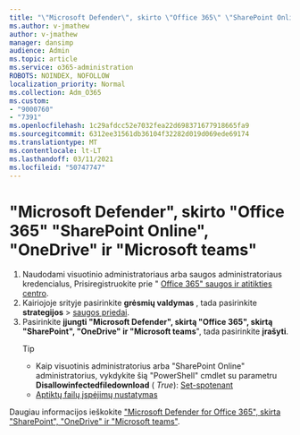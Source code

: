```yaml
---
title: "\"Microsoft Defender\", skirto \"Office 365\" \"SharePoint Online\", \"OneDrive\" ir \"Microsoft teams\""
ms.author: v-jmathew
author: v-jmathew
manager: dansimp
audience: Admin
ms.topic: article
ms.service: o365-administration
ROBOTS: NOINDEX, NOFOLLOW
localization_priority: Normal
ms.collection: Adm_O365
ms.custom:
- "9000760"
- "7391"
ms.openlocfilehash: 1c29afdcc52e7032fea22d698371677918665fa9
ms.sourcegitcommit: 6312ee31561db36104f32282d019d069ede69174
ms.translationtype: MT
ms.contentlocale: lt-LT
ms.lasthandoff: 03/11/2021
ms.locfileid: "50747747"
---
```

# <a name="enable-microsoft-defender-for-office-365-for-sharepoint-online-onedrive-and-microsoft-teams"></a>"Microsoft Defender", skirto "Office 365" "SharePoint Online", "OneDrive" ir "Microsoft teams"

1. Naudodami visuotinio administratoriaus arba saugos administratoriaus kredencialus, Prisiregistruokite prie " [Office 365" saugos ir atitikties centro](https://protection.office.com/).
2. Kairiojoje srityje pasirinkite **grėsmių valdymas** , tada pasirinkite **strategijos**  >  [saugos priedai](https://protection.office.com/safeattachment).
3. Pasirinkite **įjungti "Microsoft Defender", skirtą "Office 365", skirtą "SharePoint", "OneDrive" ir "Microsoft teams**", tada pasirinkite **įrašyti**.
    > [!TIP]
    >
    > - Kaip visuotinis administratorius arba "SharePoint Online" administratorius, vykdykite šią "PowerShell" cmdlet su parametru **Disallowinfectedfiledownload** ( *True*): [Set-spotenant](https://go.microsoft.com/fwlink/?linkid=2092301)
    > - [Aptiktų failų įspėjimų nustatymas](https://go.microsoft.com/fwlink/?linkid=2092110)

Daugiau informacijos ieškokite ["Microsoft Defender for Office 365", skirta "SharePoint", "OneDrive" ir "Microsoft teams"](https://go.microsoft.com/fwlink/?linkid=2092041).
